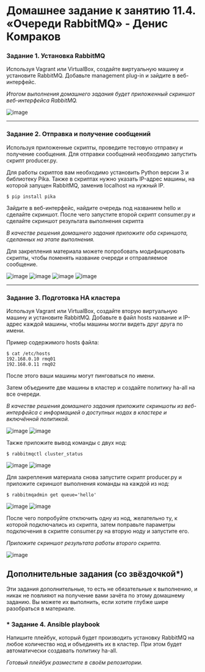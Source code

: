 # Домашнее задание к занятию 11.4. «Очереди RabbitMQ» - Денис Комраков

### Задание 1. Установка RabbitMQ

Используя Vagrant или VirtualBox, создайте виртуальную машину и установите RabbitMQ.
Добавьте management plug-in и зайдите в веб-интерфейс.

*Итогом выполнения домашнего задания будет приложенный скриншот веб-интерфейса RabbitMQ.*

![image](https://user-images.githubusercontent.com/121336770/230715175-c3836c8d-7478-49b3-87b3-c05522272476.png)

---

### Задание 2. Отправка и получение сообщений

Используя приложенные скрипты, проведите тестовую отправку и получение сообщения.
Для отправки сообщений необходимо запустить скрипт producer.py.

Для работы скриптов вам необходимо установить Python версии 3 и библиотеку Pika.
Также в скриптах нужно указать IP-адрес машины, на которой запущен RabbitMQ, заменив localhost на нужный IP.

```shell script
$ pip install pika
```

Зайдите в веб-интерфейс, найдите очередь под названием hello и сделайте скриншот.
После чего запустите второй скрипт consumer.py и сделайте скриншот результата выполнения скрипта

*В качестве решения домашнего задания приложите оба скриншота, сделанных на этапе выполнения.*

Для закрепления материала можете попробовать модифицировать скрипты, чтобы поменять название очереди и отправляемое сообщение.

![image](https://user-images.githubusercontent.com/121336770/230719326-5965f3e4-4319-4718-af4b-e7d69b0192ff.png)
![image](https://user-images.githubusercontent.com/121336770/230719798-2ea9f67a-27ee-4bdf-94e4-70f5fd3c3629.png)
![image](https://user-images.githubusercontent.com/121336770/230720094-613d306d-3693-4ed9-bb52-bccd2b8fd84f.png)
![image](https://user-images.githubusercontent.com/121336770/230720327-104816c6-d0b0-4836-b73a-a032db0bb99c.png)

---

### Задание 3. Подготовка HA кластера

Используя Vagrant или VirtualBox, создайте вторую виртуальную машину и установите RabbitMQ.
Добавьте в файл hosts название и IP-адрес каждой машины, чтобы машины могли видеть друг друга по имени.

Пример содержимого hosts файла:
```shell script
$ cat /etc/hosts
192.168.0.10 rmq01
192.168.0.11 rmq02
```
После этого ваши машины могут пинговаться по имени.

Затем объедините две машины в кластер и создайте политику ha-all на все очереди.

*В качестве решения домашнего задания приложите скриншоты из веб-интерфейса с информацией о доступных нодах в кластере и включённой политикой.*

![image](https://user-images.githubusercontent.com/121336770/230732174-3c84a6d8-9020-44a6-a53e-8017caf7f446.png)
![image](https://user-images.githubusercontent.com/121336770/230733384-0aaf3c67-5267-4fa1-a215-32e6e31f1b6d.png)

Также приложите вывод команды с двух нод:

```shell script
$ rabbitmqctl cluster_status
```
![image](https://user-images.githubusercontent.com/121336770/230732394-9ca98bef-dd49-4009-b572-766687149930.png)
![image](https://user-images.githubusercontent.com/121336770/230732492-50d7c9df-a547-4f21-ab30-f8b1409fb6c7.png)

Для закрепления материала снова запустите скрипт producer.py и приложите скриншот выполнения команды на каждой из нод:

```shell script
$ rabbitmqadmin get queue='hello'
```
![image](https://user-images.githubusercontent.com/121336770/230733262-2484b0c7-91ea-40d4-a9f4-230ad024e92e.png)
![image](https://user-images.githubusercontent.com/121336770/230733690-10fe541c-0ccf-40c0-b109-33d030beede6.png)

После чего попробуйте отключить одну из нод, желательно ту, к которой подключались из скрипта, затем поправьте параметры подключения в скрипте consumer.py на вторую ноду и запустите его.

*Приложите скриншот результата работы второго скрипта.*

![image](https://user-images.githubusercontent.com/121336770/230733924-b656f948-141f-4658-98a3-00c403220135.png)

## Дополнительные задания (со звёздочкой*)
Эти задания дополнительные, то есть не обязательные к выполнению, и никак не повлияют на получение вами зачёта по этому домашнему заданию. Вы можете их выполнить, если хотите глубже шире разобраться в материале.

### * Задание 4. Ansible playbook

Напишите плейбук, который будет производить установку RabbitMQ на любое количество нод и объединять их в кластер.
При этом будет автоматически создавать политику ha-all.

*Готовый плейбук разместите в своём репозитории.*

